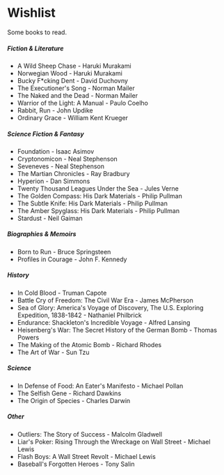 # Wishlist

Some books to read.

##### Fiction & Literature
* A Wild Sheep Chase - Haruki Murakami
* Norwegian Wood - Haruki Murakami
* Bucky F*cking Dent - David Duchovny
* The Executioner's Song - Norman Mailer
* The Naked and the Dead - Norman Mailer
* Warrior of the Light: A Manual - Paulo Coelho
* Rabbit, Run - John Updike
* Ordinary Grace - William Kent Krueger

##### Science Fiction & Fantasy
* Foundation - Isaac Asimov
* Cryptonomicon - Neal Stephenson
* Seveneves - Neal Stephenson
* The Martian Chronicles - Ray Bradbury
* Hyperion - Dan Simmons
* Twenty Thousand Leagues Under the Sea - Jules Verne
* The Golden Compass: His Dark Materials - Philip Pullman
* The Subtle Knife: His Dark Materials - Philip Pullman
* The Amber Spyglass: His Dark Materials - Philip Pullman
* Stardust - Neil Gaiman

##### Biographies & Memoirs
* Born to Run - Bruce Springsteen
* Profiles in Courage - John F. Kennedy

##### History
* In Cold Blood - Truman Capote
* Battle Cry of Freedom: The Civil War Era - James McPherson
* Sea of Glory: America's Voyage of Discovery, The U.S. Exploring Expedition, 1838-1842 - Nathaniel Philbrick
* Endurance: Shackleton's Incredible Voyage - Alfred Lansing
* Heisenberg's War: The Secret History of the German Bomb - Thomas Powers
* The Making of the Atomic Bomb - Richard Rhodes
* The Art of War - Sun Tzu

##### Science
* In Defense of Food: An Eater's Manifesto - Michael Pollan
* The Selfish Gene - Richard Dawkins
* The Origin of Species - Charles Darwin

##### Other
* Outliers: The Story of Success - Malcolm Gladwell
* Liar's Poker: Rising Through the Wreckage on Wall Street - Michael Lewis
* Flash Boys: A Wall Street Revolt - Michael Lewis
* Baseball's Forgotten Heroes - Tony Salin